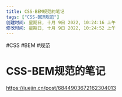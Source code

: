 ```yaml
---
title: CSS-BEM规范的笔记
tags: ["CSS-BEM规范"]
创建时间: 星期日, 十月 9日 2022, 10:24:16 上午
修改时间: 星期日, 十月 9日 2022, 10:24:52 上午
---
```

#CSS #BEM #规范

# CSS-BEM规范的笔记


https://juejin.cn/post/6844903672162304013